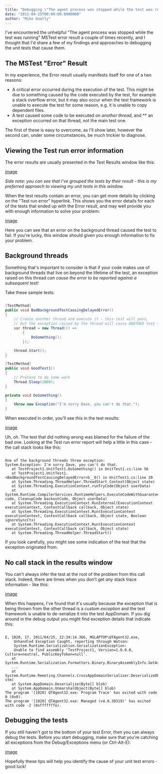 ```yaml
---
title: "Debugging \"The agent process was stopped while the test was running\""
date: "2011-04-25T00:00:00.0000000"
author: "Mike Goatly"
---
```

I've encountered the unhelpful "The agent process was stopped
while the test was running" MSTest error result a couple of times
recently\, and I thought that I'd share a few of my findings and
approaches to debugging the unit tests that cause them\.

## The MSTest "Error" Result

In my experience\, the Error result usually manifests itself for
one of a two reasons:

- A critical error occurred during the execution of the test\.
This might be due to something caused by the code executed by the
test\, for example a stack overflow error\, but it may also occur
when the test framework is unable to execute the test for some
reason\, e\.g\. it is unable to copy dependent files\.
- A test caused some code to be executed on *another
thread*\, and ** an exception occurred on that thread\,
not the main test one\.

The first of these is easy to overcome\, as I'll show later\,
however the second can\, under some circumstances\, be much trickier
to diagnose\.

## Viewing the Test run error information

The error results are usually presented in the Test Results
window like this:

[image](/images/post/Windows-Live-Writer_Debugging_12BE4_image_thumb_1.png)

*Side note: you can see that I've grouped the tests by their
result \- this is my preferred approach to viewing my unit tests in
this window\.*

When the test results contain an error\, you can get more details
by clicking on the "Test run error" hyperlink\. This shows you the
error details for each of the tests that ended up with the Error
result\, and may well provide you with enough information to solve
your problem:

[image](/images/post/Windows-Live-Writer_Debugging_12BE4_image_thumb_2.png)

Here you can see that an error on the background thread caused
the test to fail\. If you're lucky\, this window should given you
enough information to fix your problem\.

## Background threads

Something that's important to consider is that if your code
makes use of background threads that live on beyond the lifetime of
the test\, an exception raised on this thread *can cause the
error to be reported against a subsequent test\!*

Take these sample tests:

``` csharp

[TestMethod]
public void BadBackgroundTestCausingDelayedError()
{
    // Create another thread and execute it - this test will pass,
    // but the exception raised by the thread will cause ANOTHER test to fail.
    var thread = new Thread(() =>
        {
            DoSomething();
        });

    thread.Start();
}

[TestMethod]
public void GoodTest1()
{
    // Pretend to do some work
    Thread.Sleep(2000);
}

private void DoSomething()
{
    throw new Exception("I'm sorry Dave, you can't do that.");
}
```
When executed in order\, you'll see this in the test results:

[image](/images/post/Windows-Live-Writer_Debugging_12BE4_image_thumb_3.png)

Uh\, oh\. The test that did nothing wrong was blamed for the
failure of the bad one\. Looking at the Test run error report will
help a little in this case \- the call stack looks like this:

```

One of the background threads threw exception: 
System.Exception: I'm sorry Dave, you can't do that.
   at TestProject1.UnitTest1.DoSomething() in UnitTest1.cs:line 56
   at TestProject1.UnitTest1.<BadBackgroundTestCausingDelayedError>b__0() in UnitTest1.cs:line 20
   at System.Threading.ThreadHelper.ThreadStart_Context(Object state)
   at System.Threading.ExecutionContext.runTryCode(Object userData)
   at System.Runtime.CompilerServices.RuntimeHelpers.ExecuteCodeWithGuaranteedCleanup(TryCode code, CleanupCode backoutCode, Object userData)
   at System.Threading.ExecutionContext.RunInternal(ExecutionContext executionContext, ContextCallback callback, Object state)
   at System.Threading.ExecutionContext.Run(ExecutionContext executionContext, ContextCallback callback, Object state, Boolean ignoreSyncCtx)
   at System.Threading.ExecutionContext.Run(ExecutionContext executionContext, ContextCallback callback, Object state)
   at System.Threading.ThreadHelper.ThreadStart()
```
If you look carefully\, you might see some indication of the test
that the exception originated from\.

## No call stack in the results window

You can't always infer the test at the root of the problem from
this call stack\. Indeed\, there are times when you don't get
*any* stack trace information \- like this:

[image](/images/post/Windows-Live-Writer_Debugging_12BE4_image_thumb_4.png)

When this happens\, I've found that it's usually because the
exception that is being thrown from the other thread is a
*custom exception* and the test framework is unable to
de\-serialize it into the test AppDomain\. If you dig around in the
debug output you might find exception details that indicate
this:

```

E, 1020, 17, 2011/04/25, 22:34:14.366, MGLAPTOP\QTAgent32.exe, 
    Unhandled Exception Caught, reporting through Watson: 
    System.Runtime.Serialization.SerializationException: 
    Unable to find assembly 'TestProject1, Version=1.0.0.0, Culture=neutral, PublicKeyToken=null'.
   at System.Runtime.Serialization.Formatters.Binary.BinaryAssemblyInfo.GetAssembly()
   ...
   at System.Runtime.Remoting.Channels.CrossAppDomainSerializer.DeserializeObject(MemoryStream stm)
   at System.AppDomain.Deserialize(Byte[] blob)
   at System.AppDomain.UnmarshalObject(Byte[] blob)
The program '[1020] QTAgent32.exe: Program Trace' has exited with code 0 (0x0).
The program '[1020] QTAgent32.exe: Managed (v4.0.30319)' has exited with code -2 (0xfffffffe).
```
## Debugging the tests

If you still haven't got to the bottom of your test Error\, then
you can always debug the tests\. Before you start debugging\, make
sure that you're catching all exceptions from the Debug/Exceptions
menu \(or Ctrl\-Alt\-E\):

[image](/images/post/Windows-Live-Writer_Debugging_12BE4_image_thumb_7.png)

Hopefully these tips will help you identify the cause of your
unit test errors \- good luck\!

